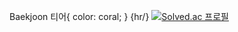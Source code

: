 <!--# Algorithm-->
Baekjoon 티어{ color: coral; }
{hr/}
[![Solved.ac
프로필](http://mazassumnida.wtf/api/v2/generate_badge?boj=suyun329)](https://solved.ac/suyun329)
